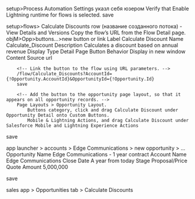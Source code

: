 <!-- Make Your Flows Look Like Lightning -->
setup>Process Automation Settings
    указл себя юзером
    Verify that Enable Lightning runtime for flows is selected.
save

<!-- Create a Custom Button -->

setup>flows>
    Calculate Discounts row 
    (название созданного потока)
    - View Details and Versions
        Copy the flow’s URL from the Flow Detail page.
    objM>Opp>buttons...>new button or link
        Label 	Calculate Discount
        Name 	Calculate_Discount
        Description 	Calculates a discount based on annual revenue
        Display Type 	Detail Page Button
        Behavior 	Display in new window
        Content Source url

        <!-- Link the button to the flow using URL parameters. -->
        /flow/Calculate_Discounts?AccountId={!Opportunity.AccountId}&OpportunityId={!Opportunity.Id}
        save

        <!-- Add the button to the opportunity page layout, so that it appears on all opportunity records. -->
        Page Layouts > Opportunity Layout. 
            Buttons category, click and drag Calculate Discount under Opportunity Detail onto Custom Buttons.   
            Mobile & Lightning Actions, and drag Calculate Discount under Salesforce Mobile and Lightning Experience Actions 
save

<!-- Create a Sample Opportunity -->
app launcher > accounts > Edge Communications >
    new opportunity > ...
        Opportunity Name 	Edge Communications - 1 year contract
        Account Name 	Edge Communications
        Close Date 	A year from today
        Stage 	Proposal/Price Quote
        Amount 	5,000,000

<!-- Review the errors on this page.
Required fields are missing: [Discount_Percent__c] 
Setup>Object Manager> Choose (Opportunity)>Fields>Edit(Discount_Percent__c]) and uncheck required 
-->
save

sales app > Opportunities tab > Calculate Discounts

